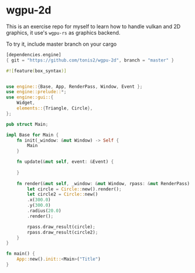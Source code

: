 # wgpu-2d

This is an exercise repo for myself to learn how to handle vulkan and 2D graphics, it use's `wgpu-rs` as graphics backend.


To try it, include master branch on your cargo

```rust
[dependencies.engine]
{ git = "https://github.com/tonis2/wgpu-2d", branch = "master" }

```


```rust
#![feature(box_syntax)]


use engine::{Base, App, RenderPass, Window, Event };
use engine::prelude::*;
use engine::gui::{
    Widget,
    elements::{Triangle, Circle},
};

pub struct Main;

impl Base for Main {
    fn init(_window: &mut Window) -> Self {
        Main
    }

    fn update(&mut self, event: &Event) {
        
    }
    
    fn render(&mut self, _window: &mut Window, rpass: &mut RenderPass) {
        let circle = Circle::new().render();
        let circle2 = Circle::new()
        .x(300.0)
        .y(300.0)
        .radius(20.0)
        .render();

        rpass.draw_result(circle);
        rpass.draw_result(circle2);
    }
}

fn main() {
    App::new().init::<Main>("Title")
}



```
